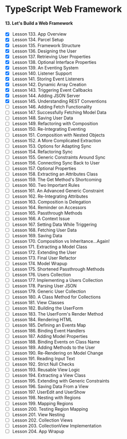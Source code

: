 # TypeScript Web Framework

#### 13. Let's Build a Web Framework

- [x] Lesson 133. App Overview
- [x] Lesson 134. Parcel Setup
- [x] Lesson 135. Framework Structure
- [x] Lesson 136. Designing the User
- [x] Lesson 137. Retrieving User Properties
- [x] Lesson 138. Optional Interface Properties
- [x] Lesson 139. An Eventing System
- [x] Lesson 140. Listener Support
- [x] Lesson 141. Storing Event Listeners
- [x] Lesson 142. Dynamic Array Creation
- [x] Lesson 143. Triggering Event Callbacks
- [x] Lesson 144. Adding JSON Server
- [x] Lesson 145. Understanding REST Conventions
- [ ] Lesson 146. Adding Fetch Functionality
- [ ] Lesson 147. Successfully Fetching Model Data
- [ ] Lesson 148. Saving User Data
- [ ] Lesson 149. Refactoring with Composition
- [ ] Lesson 150. Re-Integrating Eventing
- [ ] Lesson 151. Composition with Nested Objects
- [ ] Lesson 152. A More Complicated Extraction
- [ ] Lesson 153. Options for Adapting Sync
- [ ] Lesson 154. Refactoring Sync
- [ ] Lesson 155. Generic Constraints Around Sync
- [ ] Lesson 156. Connecting Sync Back to User
- [ ] Lesson 157. Optional Properties
- [ ] Lesson 158. Extracting an Attributes Class
- [ ] Lesson 159. The Get Method's Shortcoming
- [ ] Lesson 160. Two Important Rules
- [ ] Lesson 161. An Advanced Generic Constraint
- [ ] Lesson 162. Re-Integrating Attributes
- [ ] Lesson 163. Composition is Delegation
- [ ] Lesson 164. Reminder on Accessors
- [ ] Lesson 165. Passthrough Methods
- [ ] Lesson 166. A Context Issue
- [ ] Lesson 167. Setting Data While Triggering
- [ ] Lesson 168. Fetching User Data
- [ ] Lesson 169. Saving Data
- [ ] Lesson 170. Composition vs Inheritance...Again!
- [ ] Lesson 171. Extracting a Model Class
- [ ] Lesson 172. Extending the User
- [ ] Lesson 173. Final User Refactor
- [ ] Lesson 174. Model Wrapup
- [ ] Lesson 175. Shortened Passthrough Methods
- [ ] Lesson 176. Users Collection
- [ ] Lesson 177. Implementing a Users Collection
- [ ] Lesson 178. Parsing User JSON
- [ ] Lesson 179. Generic User Collection
- [ ] Lesson 180. A Class Method for Collections
- [ ] Lesson 181. View Classes
- [ ] Lesson 182. Building the UserForm
- [ ] Lesson 183. The UserForm's Render Method
- [ ] Lesson 184. Rendering HTML
- [ ] Lesson 185. Defining an Events Map
- [ ] Lesson 186. Binding Event Handlers
- [ ] Lesson 187. Adding Model Properties
- [ ] Lesson 188. Binding Events on Class Name
- [ ] Lesson 189. Adding Methods to the User
- [ ] Lesson 190. Re-Rendering on Model Change
- [ ] Lesson 191. Reading Input Text
- [ ] Lesson 192. Strict Null Checks
- [ ] Lesson 193. Reusable View Logic
- [ ] Lesson 194. Extracting a View Class
- [ ] Lesson 195. Extending with Generic Constraints
- [ ] Lesson 196. Saving Data From a View
- [ ] Lesson 197. UserEdit and UserShow
- [ ] Lesson 198. Nesting with Regions
- [ ] Lesson 199. Mapping Regions
- [ ] Lesson 200. Testing Region Mapping
- [ ] Lesson 201. View Nesting
- [ ] Lesson 202. Collection Views
- [ ] Lesson 203. CollectionView Implementation
- [ ] Lesson 204. App Wrapup

